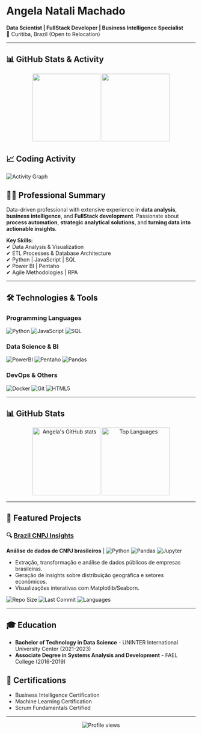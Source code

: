# Angela Natali Machado

**Data Scientist | FullStack Developer | Business Intelligence Specialist**  
📍 Curitiba, Brazil (Open to Relocation)  


---
## 📊 GitHub Stats & Activity

<div align="center">
  <img height="180em" src="https://github-readme-stats.vercel.app/api?username=AngelaMachado90&show_icons=true&theme=dracula&count_private=true" />
  <img height="180em" src="https://github-readme-stats.vercel.app/api/top-langs/?username=AngelaMachado90&layout=compact&theme=dracula" />
</div>

## 📈 Coding Activity
![Activity Graph](https://github-readme-activity-graph.vercel.app/graph?username=AngelaMachado90&theme=dracula&hide_border=true&area=true)
## 👩‍💻 Professional Summary  
Data-driven professional with extensive experience in **data analysis**, **business intelligence**, and **FullStack development**. Passionate about **process automation**, **strategic analytical solutions**, and **turning data into actionable insights**.  

**Key Skills:**  
✔ Data Analysis & Visualization  
✔ ETL Processes & Database Architecture  
✔ Python | JavaScript | SQL  
✔ Power BI | Pentaho  
✔ Agile Methodologies | RPA  

---

## 🛠️ Technologies & Tools  

### Programming Languages  
![Python](https://img.shields.io/badge/Python-3776AB?style=flat&logo=python&logoColor=white)
![JavaScript](https://img.shields.io/badge/JavaScript-F7DF1E?style=flat&logo=javascript&logoColor=black)
![SQL](https://img.shields.io/badge/SQL-4479A1?style=flat&logo=postgresql&logoColor=white)

### Data Science & BI  
![PowerBI](https://img.shields.io/badge/Power_BI-F2C811?style=flat&logo=powerbi&logoColor=black)
![Pentaho](https://img.shields.io/badge/Pentaho-FF6D70?style=flat&logoColor=white)
![Pandas](https://img.shields.io/badge/Pandas-150458?style=flat&logo=pandas&logoColor=white)

### DevOps & Others  
![Docker](https://img.shields.io/badge/Docker-2496ED?style=flat&logo=docker&logoColor=white)
![Git](https://img.shields.io/badge/Git-F05032?style=flat&logo=git&logoColor=white)
![HTML5](https://img.shields.io/badge/HTML5-E34F26?style=flat&logo=html5&logoColor=white)

---

## 📊 GitHub Stats  

<div align="center">
  <img height="180em" src="https://github-readme-stats.vercel.app/api?username=AngelaMachado90&show_icons=true&theme=dracula&count_private=true" alt="Angela's GitHub stats" />
  <img height="180em" src="https://github-readme-stats.vercel.app/api/top-langs/?username=AngelaMachado90&layout=compact&theme=dracula" alt="Top Languages" />
</div>

---

## 📌 Featured Projects  

### 🔍 [Brazil CNPJ Insights](https://github.com/AngelaMachado90/brazil-cnpj-insights)
**Análise de dados de CNPJ brasileiros** | ![Python](https://img.shields.io/badge/-Python-3776AB?logo=python) ![Pandas](https://img.shields.io/badge/-Pandas-150458?logo=pandas) ![Jupyter](https://img.shields.io/badge/-Jupyter-F37626?logo=jupyter)  
- Extração, transformação e análise de dados públicos de empresas brasileiras.  
- Geração de insights sobre distribuição geográfica e setores econômicos.  
- Visualizações interativas com Matplotlib/Seaborn.  

![Repo Size](https://img.shields.io/github/repo-size/AngelaMachado90/brazil-cnpj-insights) 
![Last Commit](https://img.shields.io/github/last-commit/AngelaMachado90/brazil-cnpj-insights)
![Languages](https://img.shields.io/github/languages/top/AngelaMachado90/brazil-cnpj-insights)

---

## 🎓 Education  
- **Bachelor of Technology in Data Science** - UNINTER International University Center (2021-2023)  
- **Associate Degree in Systems Analysis and Development** - FAEL College (2016-2019)  

## 📜 Certifications  
- Business Intelligence Certification  
- Machine Learning Certification  
- Scrum Fundamentals Certified  

---

<div align="center">
  <img src="https://komarev.com/ghpvc/?username=AngelaMachado90&color=blueviolet" alt="Profile views" />
</div>
